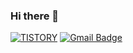 ### Hi there 👋

<!--
**ddong3301/ddong3301** is a ✨ _special_ ✨ repository because its `README.md` (this file) appears on your GitHub profile.

Here are some ideas to get you started:

- 🔭 I’m currently working on ...
- 🌱 I’m currently learning ...
- 👯 I’m looking to collaborate on ...
- 🤔 I’m looking for help with ...
- 💬 Ask me about ...
- 📫 How to reach me: ...
- 😄 Pronouns: ...
- ⚡ Fun fact: ...
-->

<a href="https://odhok.tistory.com" target="_blank"><img alt="TISTORY" src ="https://img.shields.io/badge/Tistory-white.svg?&style=for-the-badge"/></a>
[![Gmail Badge](https://img.shields.io/badge/Gmail-d14836?style=flat-square&logo=Gmail&logoColor=white&link=mailto:ssuny303@gmail.com)](mailto:ssuny303@gmail.com)
